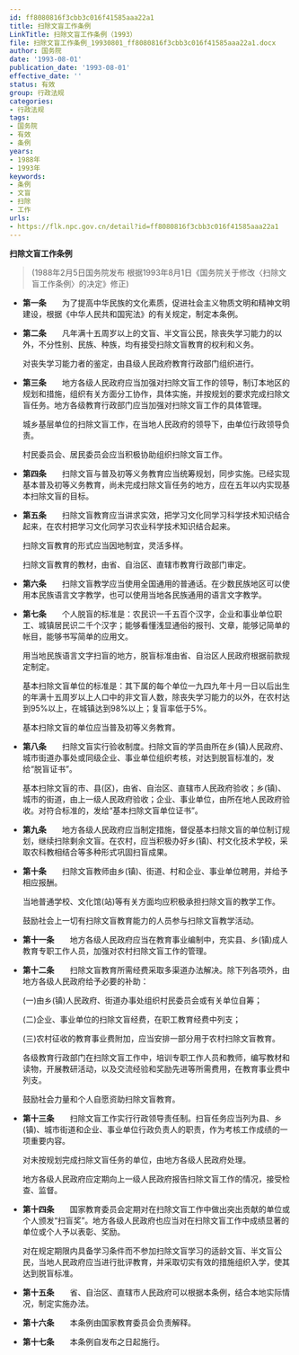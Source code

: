```yaml
---
id: ff8080816f3cbb3c016f41585aaa22a1
title: 扫除文盲工作条例
LinkTitle: 扫除文盲工作条例（1993）
file: 扫除文盲工作条例_19930801_ff8080816f3cbb3c016f41585aaa22a1.docx
author: 国务院
date: '1993-08-01'
publication_date: '1993-08-01'
effective_date: ''
status: 有效
group: 行政法规
categories:
- 行政法规
tags:
- 国务院
- 有效
- 条例
years:
- 1988年
- 1993年
keywords:
- 条例
- 文盲
- 扫除
- 工作
urls:
- https://flk.npc.gov.cn/detail?id=ff8080816f3cbb3c016f41585aaa22a1
---
```


**扫除文盲工作条例**

> (1988年2月5日国务院发布 根据1993年8月1日《国务院关于修改〈扫除文盲工作条例〉的决定》修正)

- **第一条**　　为了提高中华民族的文化素质，促进社会主义物质文明和精神文明建设，根据《中华人民共和国宪法》的有关规定，制定本条例。

- **第二条**　　凡年满十五周岁以上的文盲、半文盲公民，除丧失学习能力的以外，不分性别、民族、种族，均有接受扫除文盲教育的权利和义务。

  对丧失学习能力者的鉴定，由县级人民政府教育行政部门组织进行。

- **第三条**　　地方各级人民政府应当加强对扫除文盲工作的领导，制订本地区的规划和措施，组织有关方面分工协作，具体实施，并按规划的要求完成扫除文盲任务。地方各级教育行政部门应当加强对扫除文盲工作的具体管理。

  城乡基层单位的扫除文盲工作，在当地人民政府的领导下，由单位行政领导负责。

  村民委员会、居民委员会应当积极协助组织扫除文盲工作。

- **第四条**　　扫除文盲与普及初等义务教育应当统筹规划，同步实施。已经实现基本普及初等义务教育，尚未完成扫除文盲任务的地方，应在五年以内实现基本扫除文盲的目标。

- **第五条**　　扫除文盲教育应当讲求实效，把学习文化同学习科学技术知识结合起来，在农村把学习文化同学习农业科学技术知识结合起来。

  扫除文盲教育的形式应当因地制宜，灵活多样。

  扫除文盲教育的教材，由省、自治区、直辖市教育行政部门审定。

- **第六条**　　扫除文盲教学应当使用全国通用的普通话。在少数民族地区可以使用本民族语言文字教学，也可以使用当地各民族通用的语言文字教学。

- **第七条**　　个人脱盲的标准是：农民识一千五百个汉字，企业和事业单位职工、城镇居民识二千个汉字；能够看懂浅显通俗的报刊、文章，能够记简单的帐目，能够书写简单的应用文。

  用当地民族语言文字扫盲的地方，脱盲标准由省、自治区人民政府根据前款规定制定。

  基本扫除文盲单位的标准是：其下属的每个单位一九四九年十月一日以后出生的年满十五周岁以上人口中的非文盲人数，除丧失学习能力的以外，在农村达到95%以上，在城镇达到98%以上；复盲率低于5%。

  基本扫除文盲的单位应当普及初等义务教育。

- **第八条**　　扫除文盲实行验收制度。扫除文盲的学员由所在乡(镇)人民政府、城市街道办事处或同级企业、事业单位组织考核，对达到脱盲标准的，发给“脱盲证书”。

  基本扫除文盲的市、县(区)，由省、自治区、直辖市人民政府验收；乡(镇)、城市的街道，由上一级人民政府验收；企业、事业单位，由所在地人民政府验收。对符合标准的，发给“基本扫除文盲单位证书”。

- **第九条**　　地方各级人民政府应当制定措施，督促基本扫除文盲的单位制订规划，继续扫除剩余文盲。在农村，应当积极办好乡(镇)、村文化技术学校，采取农科教相结合等多种形式巩固扫盲成果。

- **第十条**　　扫除文盲教师由乡(镇)、街道、村和企业、事业单位聘用，并给予相应报酬。

  当地普通学校、文化馆(站)等有关方面均应积极承担扫除文盲的教学工作。

  鼓励社会上一切有扫除文盲教育能力的人员参与扫除文盲教学活动。

- **第十一条**　　地方各级人民政府应当在教育事业编制中，充实县、乡(镇)成人教育专职工作人员，加强对农村扫除文盲工作的管理。

- **第十二条**　　扫除文盲教育所需经费采取多渠道办法解决。除下列各项外，由地方各级人民政府给予必要的补助：

  (一)由乡(镇)人民政府、街道办事处组织村民委员会或有关单位自筹；

  (二)企业、事业单位的扫除文盲经费，在职工教育经费中列支；

  (三)农村征收的教育事业费附加，应当安排一部分用于农村扫除文盲教育。

  各级教育行政部门在扫除文盲工作中，培训专职工作人员和教师，编写教材和读物，开展教研活动，以及交流经验和奖励先进等所需费用，在教育事业费中列支。

  鼓励社会力量和个人自愿资助扫除文盲教育。

- **第十三条**　　扫除文盲工作实行行政领导责任制。扫盲任务应当列为县、乡(镇)、城市街道和企业、事业单位行政负责人的职责，作为考核工作成绩的一项重要内容。

  对未按规划完成扫除文盲任务的单位，由地方各级人民政府处理。

  地方各级人民政府应定期向上一级人民政府报告扫除文盲工作的情况，接受检查、监督。

- **第十四条**　　国家教育委员会定期对在扫除文盲工作中做出突出贡献的单位或个人颁发“扫盲奖”。地方各级人民政府也应当对在扫除文盲工作中成绩显著的单位或个人予以表彰、奖励。

  对在规定期限内具备学习条件而不参加扫除文盲学习的适龄文盲、半文盲公民，当地人民政府应当进行批评教育，并采取切实有效的措施组织入学，使其达到脱盲标准。

- **第十五条**　　省、自治区、直辖市人民政府可以根据本条例，结合本地实际情况，制定实施办法。

- **第十六条**　　本条例由国家教育委员会负责解释。

- **第十七条**　　本条例自发布之日起施行。
